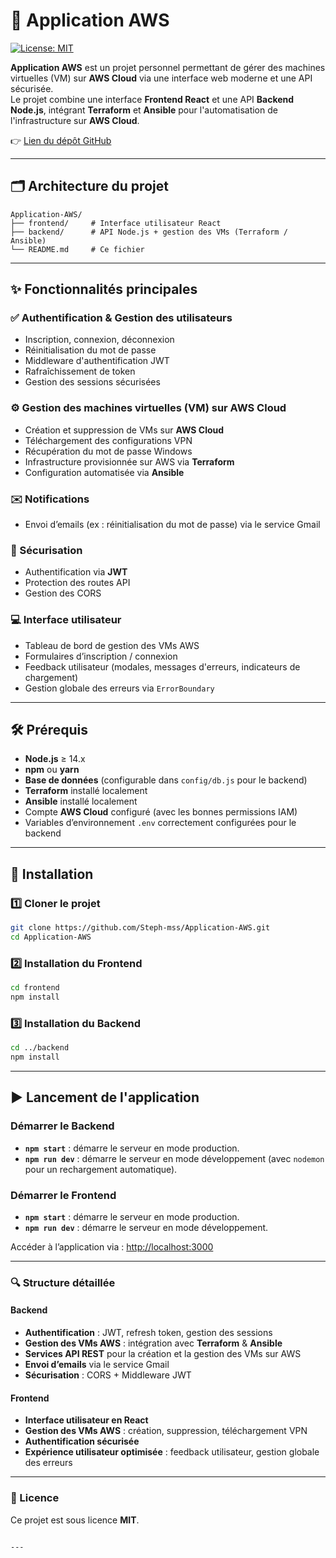 # 🚀 Application AWS

[![License: MIT](https://img.shields.io/badge/License-MIT-yellow.svg)](https://opensource.org/licenses/MIT)

**Application AWS** est un projet personnel permettant de gérer des machines virtuelles (VM) sur **AWS Cloud** via une interface web moderne et une API sécurisée.  
Le projet combine une interface **Frontend React** et une API **Backend Node.js**, intégrant **Terraform** et **Ansible** pour l'automatisation de l'infrastructure sur **AWS Cloud**.

👉 [Lien du dépôt GitHub](https://github.com/Steph-mss/Application-AWS)

---

## 🗂️ Architecture du projet

```
Application-AWS/
├── frontend/     # Interface utilisateur React
├── backend/      # API Node.js + gestion des VMs (Terraform / Ansible)
└── README.md     # Ce fichier

````

---

## ✨ Fonctionnalités principales

### ✅ Authentification & Gestion des utilisateurs

- Inscription, connexion, déconnexion
- Réinitialisation du mot de passe
- Middleware d'authentification JWT
- Rafraîchissement de token
- Gestion des sessions sécurisées

### ⚙️ Gestion des machines virtuelles (VM) sur AWS Cloud

- Création et suppression de VMs sur **AWS Cloud**
- Téléchargement des configurations VPN
- Récupération du mot de passe Windows
- Infrastructure provisionnée sur AWS via **Terraform**
- Configuration automatisée via **Ansible**

### ✉️ Notifications

- Envoi d’emails (ex : réinitialisation du mot de passe) via le service Gmail

### 🔐 Sécurisation

- Authentification via **JWT**
- Protection des routes API
- Gestion des CORS

### 💻 Interface utilisateur

- Tableau de bord de gestion des VMs AWS
- Formulaires d’inscription / connexion
- Feedback utilisateur (modales, messages d'erreurs, indicateurs de chargement)
- Gestion globale des erreurs via `ErrorBoundary`

---

## 🛠️ Prérequis

- **Node.js** ≥ 14.x
- **npm** ou **yarn**
- **Base de données** (configurable dans `config/db.js` pour le backend)
- **Terraform** installé localement
- **Ansible** installé localement
- Compte **AWS Cloud** configuré (avec les bonnes permissions IAM)
- Variables d’environnement `.env` correctement configurées pour le backend

---

## 🚀 Installation

### 1️⃣ Cloner le projet

```bash
git clone https://github.com/Steph-mss/Application-AWS.git
cd Application-AWS
```

### 2️⃣ Installation du Frontend

```bash
cd frontend
npm install
```

### 3️⃣ Installation du Backend

```bash
cd ../backend
npm install
```

---

## ▶️ Lancement de l'application

### Démarrer le Backend

* **`npm start`** : démarre le serveur en mode production.
* **`npm run dev`** : démarre le serveur en mode développement (avec `nodemon` pour un rechargement automatique).

### Démarrer le Frontend

* **`npm start`** : démarre le serveur en mode production.
* **`npm run dev`** : démarre le serveur en mode développement.

Accéder à l’application via : [http://localhost:3000](http://localhost:3000)

---

### 🔍 Structure détaillée

#### Backend

* **Authentification** : JWT, refresh token, gestion des sessions
* **Gestion des VMs AWS** : intégration avec **Terraform** & **Ansible**
* **Services API REST** pour la création et la gestion des VMs sur AWS
* **Envoi d’emails** via le service Gmail
* **Sécurisation** : CORS + Middleware JWT

#### Frontend

* **Interface utilisateur en React**
* **Gestion des VMs AWS** : création, suppression, téléchargement VPN
* **Authentification sécurisée**
* **Expérience utilisateur optimisée** : feedback utilisateur, gestion globale des erreurs

---

### 📜 Licence

Ce projet est sous licence **MIT**.

```

---
